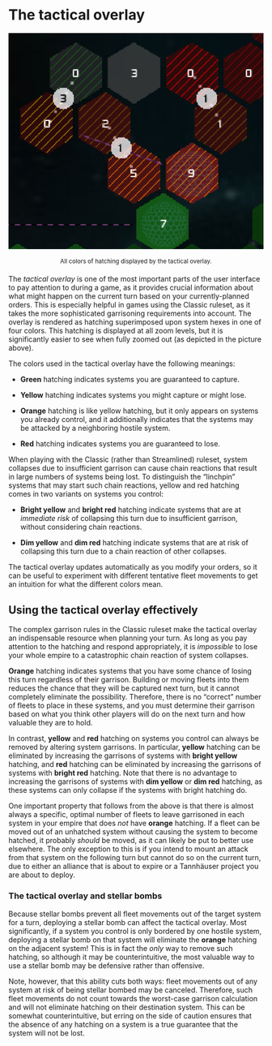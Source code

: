 # The tactical overlay

<div align="center">

[tactical-overlay.png]: images/tactical-overlay.png

[![A screenshot of the tactical overlay.][tactical-overlay.png]][tactical-overlay.png]

<sup>All colors of hatching displayed by the tactical overlay.</sup>

</div>

The *tactical overlay* is one of the most important parts of the user interface to pay attention to during a game, as it provides crucial information about what might happen on the current turn based on your currently-planned orders. This is especially helpful in games using the Classic ruleset, as it takes the more sophisticated garrisoning requirements into account. The overlay is rendered as hatching superimposed upon system hexes in one of four colors. This hatching is displayed at all zoom levels, but it is significantly easier to see when fully zoomed out (as depicted in the picture above).

The colors used in the tactical overlay have the following meanings:

* **Green** hatching indicates systems you are guaranteed to capture.

* **Yellow** hatching indicates systems you might capture or might lose.

* **Orange** hatching is like yellow hatching, but it only appears on systems you already control, and it additionally indicates that the systems may be attacked by a neighboring hostile system.

* **Red** hatching indicates systems you are guaranteed to lose.

When playing with the Classic (rather than Streamlined) ruleset, system collapses due to insufficient garrison can cause chain reactions that result in large numbers of systems being lost. To distinguish the “linchpin” systems that may start such chain reactions, yellow and red hatching comes in two variants on systems you control:

* **Bright yellow** and **bright red** hatching indicate systems that are at *immediate risk* of collapsing this turn due to insufficient garrison, without considering chain reactions.

* **Dim yellow** and **dim red** hatching indicate systems that are at risk of collapsing this turn due to a chain reaction of other collapses.

The tactical overlay updates automatically as you modify your orders, so it can be useful to experiment with different tentative fleet movements to get an intuition for what the different colors mean.

## Using the tactical overlay effectively

The complex garrison rules in the Classic ruleset make the tactical overlay an indispensable resource when planning your turn. As long as you pay attention to the hatching and respond appropriately, it is *impossible* to lose your whole empire to a catastrophic chain reaction of system collapses.

**Orange** hatching indicates systems that you have some chance of losing this turn regardless of their garrison. Building or moving fleets into them reduces the chance that they will be captured next turn, but it cannot completely eliminate the possibility. Therefore, there is no “correct” number of fleets to place in these systems, and you must determine their garrison based on what you think other players will do on the next turn and how valuable they are to hold.

In contrast, **yellow** and **red** hatching on systems you control can always be removed by altering system garrisons. In particular, **yellow** hatching can be eliminated by increasing the garrisons of systems with **bright yellow** hatching, and **red** hatching can be eliminated by increasing the garrisons of systems with **bright red** hatching. Note that there is no advantage to increasing the garrisons of systems with **dim yellow** or **dim red** hatching, as these systems can only collapse if the systems with bright hatching do.

One important property that follows from the above is that there is almost always a specific, optimal number of fleets to leave garrisoned in each system in your empire that does *not* have **orange** hatching. If a fleet can be moved out of an unhatched system without causing the system to become hatched, it probably *should* be moved, as it can likely be put to better use elsewhere. The only exception to this is if you intend to mount an attack from that system on the following turn but cannot do so on the current turn, due to either an alliance that is about to expire or a Tannhäuser project you are about to deploy.

### The tactical overlay and stellar bombs

Because stellar bombs prevent all fleet movements out of the target system for a turn, deploying a stellar bomb can affect the tactical overlay. Most significantly, if a system you control is only bordered by one hostile system, deploying a stellar bomb on that system will eliminate the **orange** hatching on the adjacent system! This is in fact the *only* way to remove such hatching, so although it may be counterintuitive, the most valuable way to use a stellar bomb may be defensive rather than offensive.

Note, however, that this ability cuts both ways: fleet movements out of any system at risk of being stellar bombed may be canceled. Therefore, such fleet movements do not count towards the worst-case garrison calculation and will not eliminate hatching on their destination system. This can be somewhat counterintuitive, but erring on the side of caution ensures that the absence of any hatching on a system is a true guarantee that the system will not be lost.
